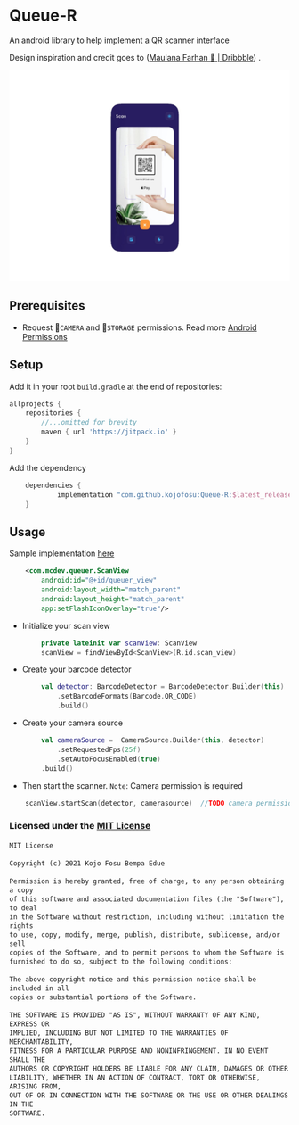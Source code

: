 # Queue-R
An android library to help implement a QR scanner interface

Design inspiration and credit goes to ([Maulana Farhan 🐣 | Dribbble](https://dribbble.com/maulanafaa)) .

![image](resources/inspired_image.jpg)

## Prerequisites

- Request  📸`CAMERA` and 📂`STORAGE` permissions. Read more [Android Permissions](https://developer.android.com/guide/topics/permissions/overview)

## Setup

Add it in your root `build.gradle` at the end of repositories:

```groovy
allprojects {
    repositories {
        //...omitted for brevity
        maven { url 'https://jitpack.io' }
    }
}
```



Add the dependency

```groovy
	dependencies {
	        implementation "com.github.kojofosu:Queue-R:$latest_release"
	}
```



## Usage
Sample implementation [here](app/)
```xml
    <com.mcdev.queuer.ScanView
        android:id="@+id/queuer_view"
        android:layout_width="match_parent"
        android:layout_height="match_parent"
        app:setFlashIconOverlay="true"/>

```

- Initialize your scan view
```kotlin
        private lateinit var scanView: ScanView
        scanView = findViewById<ScanView>(R.id.scan_view)
```

- Create your barcode detector
```kotlin
        val detector: BarcodeDetector = BarcodeDetector.Builder(this)
            .setBarcodeFormats(Barcode.QR_CODE)
            .build()
```

- Create your camera source
```kotlin
        val cameraSource =  CameraSource.Builder(this, detector)
            .setRequestedFps(25f)
            .setAutoFocusEnabled(true)
	    .build()
```

- Then start the scanner. 
	`Note`: Camera permission is required
```kotlin
	scanView.startScan(detector, camerasource)	//TODO camera permission is required.
```


### Licensed under the [MIT License](LICENSE)

```
MIT License

Copyright (c) 2021 Kojo Fosu Bempa Edue

Permission is hereby granted, free of charge, to any person obtaining a copy
of this software and associated documentation files (the "Software"), to deal
in the Software without restriction, including without limitation the rights
to use, copy, modify, merge, publish, distribute, sublicense, and/or sell
copies of the Software, and to permit persons to whom the Software is
furnished to do so, subject to the following conditions:

The above copyright notice and this permission notice shall be included in all
copies or substantial portions of the Software.

THE SOFTWARE IS PROVIDED "AS IS", WITHOUT WARRANTY OF ANY KIND, EXPRESS OR
IMPLIED, INCLUDING BUT NOT LIMITED TO THE WARRANTIES OF MERCHANTABILITY,
FITNESS FOR A PARTICULAR PURPOSE AND NONINFRINGEMENT. IN NO EVENT SHALL THE
AUTHORS OR COPYRIGHT HOLDERS BE LIABLE FOR ANY CLAIM, DAMAGES OR OTHER
LIABILITY, WHETHER IN AN ACTION OF CONTRACT, TORT OR OTHERWISE, ARISING FROM,
OUT OF OR IN CONNECTION WITH THE SOFTWARE OR THE USE OR OTHER DEALINGS IN THE
SOFTWARE.
```
